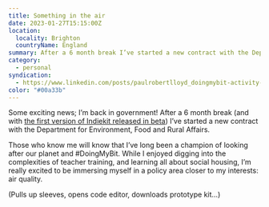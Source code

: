 ```yaml
---
title: Something in the air
date: 2023-01-27T15:15:00Z
location:
  locality: Brighton
  countryName: England
summary: After a 6 month break I’ve started a new contract with the Department for Environment, Food and Rural Affairs.
category:
  - personal
syndication:
  - https://www.linkedin.com/posts/paulrobertlloyd_doingmybit-activity-7024748336196775936-veq7
color: "#00a33b"
---
```


Some exciting news; I’m back in government! After a 6 month break (and with [the first version of Indiekit released in beta][1]) I’ve started a new contract with the Department for Environment, Food and Rural Affairs.

Those who know me will know that I’ve long been a champion of looking after our planet and #DoingMyBit. While I enjoyed digging into the complexities of teacher training, and learning all about social housing, I’m really excited to be immersing myself in a policy area closer to my interests: air quality.

(Pulls up sleeves, opens code editor, downloads prototype kit…)

[1]: /2022/351/a1/indiekit/
